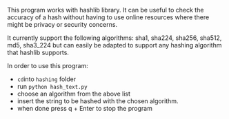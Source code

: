 This program works with hashlib library. It can be useful to check the accuracy of a hash without having to use online
resources where there might be privacy or security concerns. 

It currently support the following algorithms: sha1, sha224, sha256, sha512, md5, sha3_224 but can easily be adapted 
to support any hashing algorithm that hashlib supports.
      
In order to use this program:

* `cd`into `hashing` folder
* run `python hash_text.py`
* choose an algorithm from the above list 
* insert the string to be hashed with the chosen algorithm.
* when done press q + Enter to stop the program